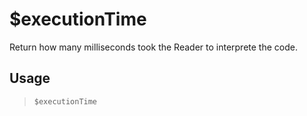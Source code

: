 # $executionTime
Return how many milliseconds took the Reader to interprete the code.
## Usage
> `$executionTime`